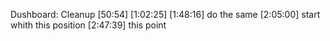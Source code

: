 Dushboard: Cleanup [50:54]
[1:02:25]
[1:48:16] do the same
[2:05:00] start whith this position
[2:47:39] this point